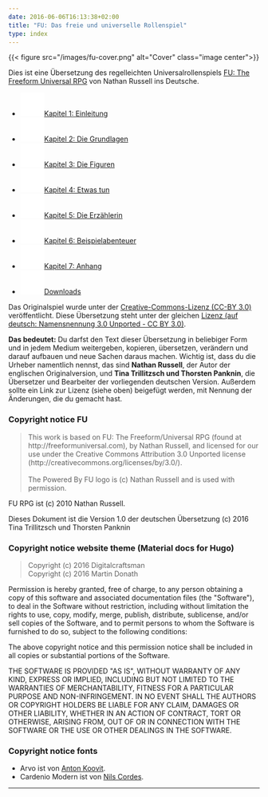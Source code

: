 ```yaml
---
date: 2016-06-06T16:13:38+02:00
title: "FU: Das freie und universelle Rollenspiel"
type: index
---
```

{{< figure src="/images/fu-cover.png" alt="Cover" class="image center">}}

Dies ist eine Übersetzung des regelleichten Universalrollenspiels [FU: The Freeform Universal RPG](http://freeformuniversal.com) von Nathan Russell ins Deutsche.

<ul class="repo">
          <li class="repo-download">
            <a href="/01-einleitung/"  title="Einleitung">
            <img src="/images/ic_info_white_24px.svg">Kapitel 1: Einleitung</a>
          </li>
          <li class="repo-download">
            <a href="/02-grundlagen/"  title="Grundlagen"><img src="/images/ic_description_white_24px.svg">Kapitel 2: Die Grundlagen</a>
          </li>
          <li class="repo-download">
            <a href="/03-figuren/"  title="Figuren">
            <img src="/images/ic_group_white_24px.svg">Kapitel 3: Die Figuren</a>
          </li>
          <li class="repo-download">
            <a href="/04-handeln/"  title="Handeln"><img src="/images/ic_pan_tool_white_24px.svg">Kapitel 4: Etwas tun</a>
          </li>
          <li class="repo-download">
            <a href="/05-erzaehlerin/"  title="Erzählerin"><img src="/images/ic_face_white_24px.svg">Kapitel 5: Die Erzählerin</a>
          </li>
          <li class="repo-download">
            <a href="/06-rennen-zum-tempel/"  title="Beispielabenteuer"><img src="/images/ic_explore_white_24px.svg">Kapitel 6: Beispielabenteuer</a>
          </li>
          <li class="repo-download">
            <a href="/07-anhang/"  title="Anhang"><img src="/images/ic_list_white_24px.svg">Kapitel 7: Anhang</a>
          </li>
          <li class="repo-download">
            <a href="/08-downloads/"  title="Downloads"><img src="/images/ic_download_white_24px.svg">Downloads</a>
          </li>
        </ul>

Das Originalspiel wurde unter der [Creative-Commons-Lizenz (CC-BY 3.0)](http://creativecommons.org/licenses/by/3.0/) veröffentlicht. Diese Übersetzung steht unter der gleichen [Lizenz (auf deutsch: Namensnennung 3.0 Unported - CC BY 3.0)](https://creativecommons.org/licenses/by/3.0/deed.de).

**Das bedeutet:** Du darfst den Text dieser Übersetzung in beliebiger Form und in jedem Medium weitergeben, kopieren, übersetzen, verändern und darauf aufbauen und neue Sachen daraus machen. Wichtig ist, dass du die Urheber namentlich nennst, das sind **Nathan Russell**, der Autor der englischen Originalversion, und **Tina Trillitzsch und Thorsten Panknin**, die Übersetzer und Bearbeiter der vorliegenden deutschen Version. Außerdem sollte ein Link zur Lizenz (siehe oben) beigefügt werden, mit Nennung der Änderungen, die du gemacht hast.

### Copyright notice FU
<blockquote lang="en">
This work is based on FU: The Freeform/Universal RPG (found at http://freeformuniversal.com), by Nathan Russell, and licensed for our use under the Creative Commons Attribution 3.0 Unported license (http://creativecommons.org/licenses/by/3.0/).
</br></br>
The Powered By FU logo is (c) Nathan Russell and is used with permission.
</blockquote>

FU RPG ist (c) 2010 Nathan Russell.

Dieses Dokument ist die Version 1.0 der deutschen Übersetzung (c) 2016 Tina Trillitzsch und Thorsten Panknin

### Copyright notice website theme (Material docs for Hugo)
<blockquote lang="en">
Copyright (c) 2016 Digitalcraftsman <digitalcraftsman@protonmail.com><br>
Copyright (c) 2016 Martin Donath <martin.donath@squidfunk.com>
</blockquote>

<p lang="en">
Permission is hereby granted, free of charge, to any person obtaining a copy of this software and associated documentation files (the "Software"), to deal in the Software without restriction, including without limitation the rights to use, copy, modify, merge, publish, distribute, sublicense, and/or sell copies of the Software, and to permit persons to whom the Software is furnished to do so, subject to the following conditions:
</p>
<p lang="en">
The above copyright notice and this permission notice shall be included in all copies or substantial portions of the Software.
</p>
<p lang="en" style="text-transform:uppercase">
The software is provided "as is", without warranty of any kind, express or implied, including but not limited to the warranties of merchantability, fitness for a particular purpose and non-infringement. In no event shall the authors or copyright holders be liable for any claim, damages or other liability, whether in an action of contract, tort or otherwise, arising from, out of or in connection with the software or the use or other dealings in the software.
</p>

### Copyright notice fonts
- Arvo ist von [Anton Koovit](http://files.korkork.com/index.php?/fonts/arvo/).
- Cardenio Modern ist von [Nils Cordes](http://nilscordes.com/?page_id=564).

---
